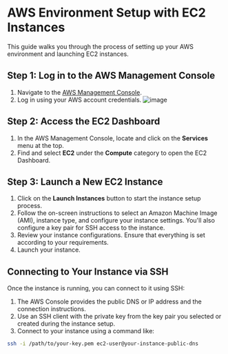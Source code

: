# AWS Environment Setup with EC2 Instances

This guide walks you through the process of setting up your AWS environment and launching EC2 instances.

## Step 1: Log in to the AWS Management Console

1. Navigate to the [AWS Management Console](https://aws.amazon.com/console/).
2. Log in using your AWS account credentials.
![image](https://github.com/KBola98/aws-cloud-monitoring/assets/52285719/028a0510-4f9e-4311-a262-42d61cffb8de)

## Step 2: Access the EC2 Dashboard

1. In the AWS Management Console, locate and click on the **Services** menu at the top.
2. Find and select **EC2** under the **Compute** category to open the EC2 Dashboard.

## Step 3: Launch a New EC2 Instance

1. Click on the **Launch Instances** button to start the instance setup process.
2. Follow the on-screen instructions to select an Amazon Machine Image (AMI), instance type, and configure your instance settings. You'll also configure a key pair for SSH access to the instance.
3. Review your instance configurations. Ensure that everything is set according to your requirements.
4. Launch your instance.

## Connecting to Your Instance via SSH

Once the instance is running, you can connect to it using SSH:

1. The AWS Console provides the public DNS or IP address and the connection instructions.
2. Use an SSH client with the private key from the key pair you selected or created during the instance setup.
3. Connect to your instance using a command like:

```bash
ssh -i /path/to/your-key.pem ec2-user@your-instance-public-dns
